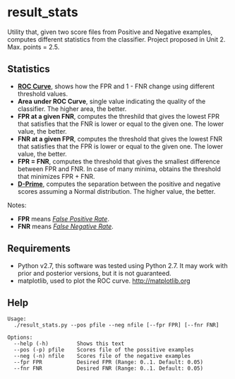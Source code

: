 result_stats
============

Utility that, given two score files from Positive and Negative examples, 
computes different statistics from the classifier. 
Project proposed in Unit 2. Max. points = 2.5.

Statistics
----------

* [**ROC Curve**](http://en.wikipedia.org/wiki/Receiver_operating_characteristic), shows how the FPR and 1 - FNR change using different threshold values.
* **Area under ROC Curve**, single value indicating the quality of the classifier. The higher area, the better.
* **FPR at a given FNR**, computes the threshild that gives the lowest FPR that satisfies that the FNR is lower or equal to the given one. The lower value, the better.
* **FNR at a given FPR**, computes the threshold that gives the lowest FNR that satisfies that the FPR is lower or equal to the given one. The lower value, the better.
* **FPR = FNR**, computes the threshold that gives the smallest difference between FPR and FNR. In case of many minima, obtains the threshold that minimizes FPR + FNR.
* [**D-Prime**](http://en.wikipedia.org/wiki/D'), computes the separation between the positive and negative scores assuming a Normal distribution. The higher value, the better.

Notes: 
* **FPR** means [*False Positive Rate*](http://en.wikipedia.org/wiki/False_positive#Type_I_error).
* **FNR** means [*False Negative Rate*](http://en.wikipedia.org/wiki/False_positive#Type_II_error).


Requirements
------------

* Python v2.7, this software was tested using Python 2.7. It may work with prior and posterior versions, but it is not guaranteed.
* matplotlib, used to plot the ROC curve. http://matplotlib.org


Help
----
    Usage:
      ./result_stats.py --pos pfile --neg nfile [--fpr FPR] [--fnr FNR]
    
    Options:
      --help (-h)         Shows this text
      --pos (-p) pfile    Scores file of the possitive examples
      --neg (-n) nfile    Scores file of the negative examples
      --fpr FPR           Desired FPR (Range: 0..1. Default: 0.05)
      --fnr FNR           Desired FNR (Range: 0..1. Default: 0.05)

